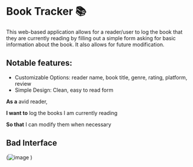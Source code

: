# Book Tracker 📚

This web-based application allows for a reader/user to log the book that they are currently reading by filling out a simple form asking for basic information about the book. It also allows for future modification. 

## Notable features: 
- Customizable Options: reader name, book title, genre, rating, platform, review
- Simple Design: Clean, easy to read form

**As a** avid reader,

**I want to** log the books I am currently reading

**So that** I can modify them when necessary

## Bad Interface
(![image](https://github.com/user-attachments/assets/99b6cd8d-6ffc-4938-a1e2-53dad25d82f6)
)

